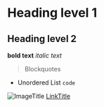 # Heading level 1
## Heading level 2
**bold text**
*italic text*
> Blockquotes
- Unordered List
`code`

![ImageTitle](/image_path/image_name.png)
[LinkTitle](http://url.com)

<!---
EwenDof/EwenDof is a ✨ special ✨ repository because its `README.md` (this file) appears on your GitHub profile.
You can click the Preview link to take a look at your changes.
--->
